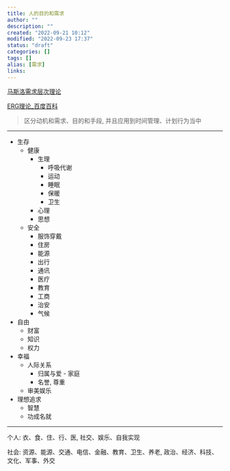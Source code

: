 ```yaml
---
title: 人的目的和需求
author: ""
description: ""
created: "2022-09-21 10:12"
modified: "2022-09-23 17:37"
status: "draft"
categories: []
tags: []
alias: [需求]
links: 
---
```


[马斯洛需求层次理论](../../areas/教育/马斯洛需求层次理论.md)

[ERG理论_百度百科](https://baike.baidu.com/item/ERG理论/10032815?fr=aladdin)

> 区分动机和需求、目的和手段, 并且应用到时间管理、计划行为当中

---
- 生存
    - 健康
        - 生理
            - 呼吸代谢
            - 运动
            - 睡眠
            - 保暖
            - 卫生
        - 心理
        - 思想
    - 安全
        - 服饰穿戴
        - 住房
        - 能源
        - 出行
        - 通讯
        - 医疗
        - 教育
        - 工商
        - 治安
        - 气候
- 自由
    - 财富
    - 知识
    - 权力
- 幸福
    - 人际关系
        - 归属与爱 - 家庭
        - 名誉, 尊重
    - 审美娱乐
- 理想追求
    - 智慧
    - 功成名就

---
个人: 衣、食、住、行、医, 社交、娱乐、自我实现

社会: 资源、能源、交通、电信、金融、教育、卫生、养老, 政治、经济、科技、文化、军事、外交